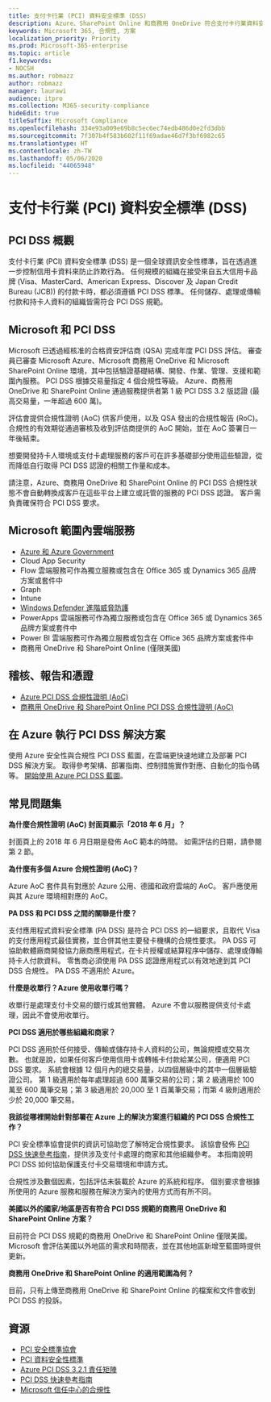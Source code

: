 ```yaml
---
title: 支付卡行業 (PCI) 資料安全標準 (DSS)
description: Azure、SharePoint Online 和商務用 OneDrive 符合支付卡行業資料安全標準第 1 級 3.2 版。
keywords: Microsoft 365, 合規性, 方案
localization_priority: Priority
ms.prod: Microsoft-365-enterprise
ms.topic: article
f1.keywords:
- NOCSH
ms.author: robmazz
author: robmazz
manager: laurawi
audience: itpro
ms.collection: M365-security-compliance
hideEdit: true
titleSuffix: Microsoft Compliance
ms.openlocfilehash: 334e93a009e69b8c5ec6ec74edb486d0e2fd3dbb
ms.sourcegitcommit: 7f307b4f583b602f11f69adae46d7f3bf6982c65
ms.translationtype: HT
ms.contentlocale: zh-TW
ms.lasthandoff: 05/06/2020
ms.locfileid: "44065948"
---
```

# <a name="payment-card-industry-pci-data-security-standard-dss"></a>支付卡行業 (PCI) 資料安全標準 (DSS)

## <a name="pci-dss-overview"></a>PCI DSS 概觀

支付卡行業 (PCI) 資料安全標準 (DSS) 是一個全球資訊安全性標準，旨在透過進一步控制信用卡資料來防止詐欺行為。 任何規模的組織在接受來自五大信用卡品牌 (Visa、MasterCard、American Express、Discover 及 Japan Credit Bureau (JCB)) 的付款卡時，都必須遵循 PCI DSS 標準。 任何儲存、處理或傳輸付款和持卡人資料的組織皆需符合 PCI DSS 規範。

## <a name="microsoft-and-pci-dss"></a>Microsoft 和 PCI DSS

Microsoft 已透過經核准的合格資安評估商 (QSA) 完成年度 PCI DSS 評估。 審查員已審查 Microsoft Azure、Microsoft 商務用 OneDrive 和 Microsoft SharePoint Online 環境，其中包括驗證基礎結構、開發、作業、管理、支援和範圍內服務。 PCI DSS 根據交易量指定 4 個合規性等級。 Azure、商務用 OneDrive 和 SharePoint Online 通過服務提供者第 1 級 PCI DSS 3.2 版認證 (最高交易量，一年超過 600 萬)。

評估會提供合規性證明 (AoC) 供客戶使用，以及 QSA 發出的合規性報告 (RoC)。 合規性的有效期從通過審核及收到評估商提供的 AoC 開始，並在 AoC 簽署日一年後結束。 

想要開發持卡人環境或支付卡處理服務的客戶可在許多基礎部分使用這些驗證，從而降低自行取得 PCI DSS 認證的相關工作量和成本。

請注意，Azure、商務用 OneDrive 和 SharePoint Online 的 PCI DSS 合規性狀態不會自動轉換成客戶在這些平台上建立或託管的服務的 PCI DSS 認證。 客戶需負責確保符合 PCI DSS 要求。

## <a name="microsoft-in-scope-cloud-services"></a>Microsoft 範圍內雲端服務

- [Azure 和 Azure Government](https://aka.ms/AzureCompliance)
- Cloud App Security
- Flow 雲端服務可作為獨立服務或包含在 Office 365 或 Dynamics 365 品牌方案或套件中
- Graph
- Intune
- [Windows Defender 進階威脅防護](https://docs.microsoft.com/windows/security/threat-protection/microsoft-defender-atp/microsoft-defender-advanced-threat-protection)
- PowerApps 雲端服務可作為獨立服務或包含在 Office 365 或 Dynamics 365 品牌方案或套件中
- Power BI 雲端服務可作為獨立服務或包含在 Office 365 品牌方案或套件中
- 商務用 OneDrive 和 SharePoint Online (僅限美國)

## <a name="audit-reports-and-certificates"></a>稽核、報告和憑證

- [Azure PCI DSS 合規性證明 (AoC)](https://aka.ms/azure-pci)
- [商務用 OneDrive 和 SharePoint Online PCI DSS 合規性證明 (AoC)](https://aka.ms/spo-pci)

## <a name="get-your-pci-dss-solution-running-on-azure"></a>在 Azure 執行 PCI DSS 解決方案

使用 Azure 安全性與合規性 PCI DSS 藍圖，在雲端更快速地建立及部署 PCI DSS 解決方案。 取得參考架構、部署指南、控制措施實作對應、自動化的指令碼等。 [開始使用 Azure PCI DSS 藍圖](https://aka.ms/pciblueprint)。

## <a name="frequently-asked-questions"></a>常見問題集

**為什麼合規性證明 (AoC) 封面頁顯示「2018 年 6 月」？**

封面頁上的 2018 年 6 月日期是發佈 AoC 範本的時間。 如需評估的日期，請參閱第 2 節。

**為什麼有多個 Azure 合規性證明 (AoC)？**

Azure AoC 套件具有對應於 Azure 公用、德國和政府雲端的 AoC。 客戶應使用與其 Azure 環境相對應的 AoC。  

**PA DSS 和 PCI DSS 之間的關聯是什麼？**

支付應用程式資料安全標準 (PA DSS) 是符合 PCI DSS 的一組要求，且取代 Visa 的支付應用程式最佳實務，並合併其他主要發卡機構的合規性要求。 PA DSS 可協助軟體廠商開發協力廠商應用程式，在卡片授權或結算程序中儲存、處理或傳輸持卡人付款資料。 零售商必須使用 PA DSS 認證應用程式以有效地達到其 PCI DSS 合規性。 PA DSS 不適用於 Azure。

**什麼是收單行？Azure 使用收單行嗎？**

收單行是處理支付卡交易的銀行或其他實體。 Azure 不會以服務提供支付卡處理，因此不會使用收單行。

**PCI DSS 適用於哪些組織和商家？**

PCI DSS 適用於任何接受、傳輸或儲存持卡人資料的公司，無論規模或交易次數。 也就是說，如果任何客戶使用信用卡或轉帳卡付款給某公司，便適用 PCI DSS 要求。 系統會根據 12 個月內的總交易量，以四個層級中的其中一個層級驗證公司。 第 1 級適用於每年處理超過 600 萬筆交易的公司；第 2 級適用於 100 萬至 600 萬筆交易；第 3 級適用於 20,000 至 1 百萬筆交易；而第 4 級則適用於少於 20,000 筆交易。

**我該從哪裡開始針對部署在 Azure 上的解決方案進行組織的 PCI DSS 合規性工作？**

PCI 安全標準協會提供的資訊可協助您了解特定合規性要求。 該協會發佈 [PCI DSS 快速參考指南](https://www.pcisecuritystandards.org/documents/PCISSC%20QRG%20August%202014%20-print.pdf)，提供涉及支付卡處理的商家和其他組織參考。 本指南說明 PCI DSS 如何協助保護支付卡交易環境和申請方式。

合規性涉及數個因素，包括評估未裝載於 Azure 的系統和程序。 個別要求會根據所使用的 Azure 服務和服務在解決方案內的使用方式而有所不同。

**美國以外的國家/地區是否有符合 PCI DSS 規範的商務用 OneDrive 和 SharePoint Online 方案？**

目前符合 PCI DSS 規範的商務用 OneDrive 和 SharePoint Online 僅限美國。 Microsoft 會評估美國以外地區的需求和時間表，並在其他地區新增至藍圖時提供更新。

**商務用 OneDrive 和 SharePoint Online 的適用範圍為何？**

目前，只有上傳至商務用 OneDrive 和 SharePoint Online 的檔案和文件會收到 PCI DSS 的投訴。

## <a name="resources"></a>資源

- [PCI 安全標準協會](https://www.pcisecuritystandards.org/)
- [PCI 資料安全性標準](https://www.pcisecuritystandards.org/documents/PCI_DSS_v3-1.pdf)
- [Azure PCI DSS 3.2.1 責任矩陣](https://aka.ms/pciresponsibilitymatrix)
- [PCI DSS 快速參考指南](https://www.pcisecuritystandards.org/documents/PCISSC%20QRG%20August%202014%20-print.pdf)
- [Microsoft 信任中心的合規性](https://www.microsoft.com/trust-center/compliance/compliance-overview)
